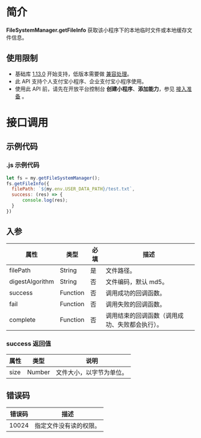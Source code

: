 
# 简介
**FileSystemManager.getFileInfo** 获取该小程序下的本地临时文件或本地缓存文件信息。

## 使用限制

- 基础库 [1.13.0](https://opendocs.alipay.com/mini/framework/lib) 开始支持，低版本需要做 [兼容处理](https://opendocs.alipay.com/mini/framework/compatibility)。
- 此 API 支持个人支付宝小程序、企业支付宝小程序使用。
- 使用此 API 前，请先在开放平台控制台 **创建小程序**、**添加能力**，参见 [接入准备](https://opendocs.alipay.com/mini/02pk4y) 。

# 接口调用

## 示例代码

### .js 示例代码
```javascript
let fs = my.getFileSystemManager();
fs.getFileInfo({
  filePath: `${my.env.USER_DATA_PATH}/test.txt`,
  success: (res) => {
	  console.log(res);
  }
})
```

## 入参
| **属性** | **类型** | **必填** | **描述** |
| --- | --- | --- | --- |
| filePath | String | 是 | 文件路径。 |
| digestAlgorithm | String | 否 | 文件编码，默认 md5。 |
| success | Function | 否 | 调用成功的回调函数。 |
| fail | Function | 否 | 调用失败的回调函数。 |
| complete | Function | 否 | 调用结束的回调函数（调用成功、失败都会执行）。 |


### success 返回值
| **属性** | **类型** | **说明** |
| --- | --- | --- |
| size | Number | 文件大小，以字节为单位。 |


## 错误码
| **错误码** | **描述** |
| --- | --- |
| 10024 | 指定文件没有读的权限。 |

